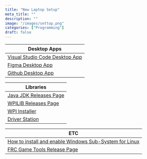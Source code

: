 ```yaml
---
title: "New Laptop Setup"
meta_title: ""
description: ""
image: "/images/settop.png"
categories: ["Programming"]
draft: false
---
```

|**Desktop Apps**|
|----------------|
|[Visual Studio Code Desktop App](https://code.visualstudio.com/download)
|[Figma Desktop App](https://desktop.figma.com/win/FigmaSetup.exe)
|[Github Desktop App](https://central.github.com/deployments/desktop/desktop/latest/win32)

|**Libraries**|
|-------------|
|[Java JDK Releases Page](https://www.oracle.com/java/technologies/downloads/)
|[WPILIB Releases Page](https://github.com/wpilibsuite/allwpilib/releases)
|[WPI Installer](https://github.com/wpilibsuite/allwpilib/releases/download/v2023.4.3/WPILib_Windows-2023.4.3.iso)
|[Driver Station](https://docs.wpilib.org/en/stable/docs/zero-to-robot/step-2/frc-game-tools.html)

|**ETC**|
|-------|
|[How to install and enable Windows Sub-System for Linux](https://learn.microsoft.com/en-us/windows/wsl/install)
|[FRC Game Tools Release Page](https://www.ni.com/en-us/support/downloads/drivers/download.frc-game-tools.html#479842)